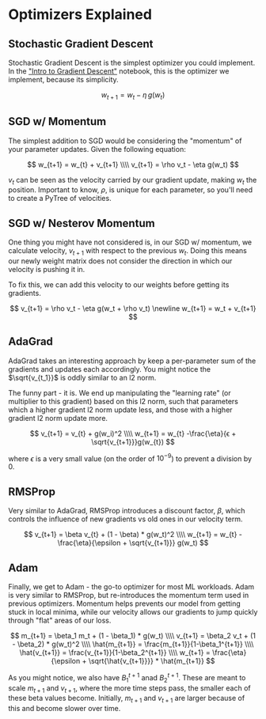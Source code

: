 # Optimizers Explained

## Stochastic Gradient Descent

Stochastic Gradient Descent is the simplest optimizer you could implement. In the ["Intro to Gradient Descent"](https://gist.github.com/DavidUlloa6310/b8e93cb20e60f2a9d626a9bfe0a8b0bf) notebook, this is the optimizer we implement, because its simplicity.

$$
w_{t+1} = w_t - \eta\,g(w_t)
$$

## SGD w/ Momentum

The simplest addition to SGD would be considering the "momentum" of your parameter updates. Given the following equation:

$$
w_{t+1} = w_{t} + v_{t+1} \\\\
v_{t+1} = \rho v_t - \eta g(w_t)
$$

$v_t$ can be seen as the velocity carried by our gradient update, making $w_t$ the position. Important to know, $\rho$, is unique for each parameter, so you'll need to create a PyTree of velocities.

## SGD w/ Nesterov Momentum

One thing you might have not considered is, in our SGD w/ momentum, we calculate velocity, $v_{t+1}$ with respect to the previous $w_t$. Doing this means our newly weight matrix does not consider the direction in which our velocity is pushing it in.

To fix this, we can add this velocity to our weights before getting its gradients.

$$
v_{t+1} = \rho v_t - \eta g(w_t + \rho v_t)
\newline
w_{t+1} = w_t + v_{t+1}
$$

## AdaGrad

AdaGrad takes an interesting approach by keep a per-parameter sum of the gradients and updates each accordingly. You might notice the $\sqrt{v_{t_1}}$ is oddly similar to an l2 norm.

The funny part - it is. We end up manipulating the "learning rate" (or multiplier to this gradient) based on this l2 norm, such that parameters which a higher gradient l2 norm update less, and those with a higher gradient l2 norm update more.

$$
v_{t+1} = v_{t} + g(w_i)^2 \\\\
w_{t+1} = w_{t} -\frac{\eta}{ϵ + \sqrt{v_{t+1}}}g(w_{t})
$$

where $\epsilon$ is a very small value (on the order of $10^{-9}$) to prevent a division by 0.

## RMSProp

Very similar to AdaGrad, RMSProp introduces a discount factor, $\beta$, which controls the influence of new gradients vs old ones in our velocity term.

$$
v_{t+1} = \beta v_{t} + (1 - \beta) * g(w_t)^2 \\\\
w_{t+1} = w_{t} - \frac{\eta}{\epsilon + \sqrt{v_{t+1}}} g(w_t)
$$

## Adam

Finally, we get to Adam - the go-to optimizer for most ML workloads. Adam is very similar to RMSProp, but re-introduces the momentum term used in previous optimizers. Momentum helps prevents our model from getting stuck in local minima, while our velocity allows our gradients to jump quickly through "flat" areas of our loss.

$$
m_{t+1} = \beta_1 m_t + (1 - \beta_1) * g(w_t) \\\\
v_{t+1} = \beta_2 v_t + (1 - \beta_2) * g(w_t)^2 \\\\
\hat{m_{t+1}} = \frac{m_{t+1}}{1-\beta_1^{t+1}} \\\\
\hat{v_{t+1}} = \frac{v_{t+1}}{1-\beta_2^{t+1}} \\\\
w_{t+1} = \frac{\eta}{\epsilon + \sqrt{\hat{v_{t+1}}}} * \hat{m_{t+1}}
$$

As you might notice, we also have $B_1^{t+1}$ anad $B_2^{t+1}$. These are meant to scale $m_{t+1}$ and $v_{t+1}$, where the more time steps pass, the smaller each of these beta values become. Initially, $m_{t+1}$ and $v_{t+1}$ are larger because of this and become slower over time.
